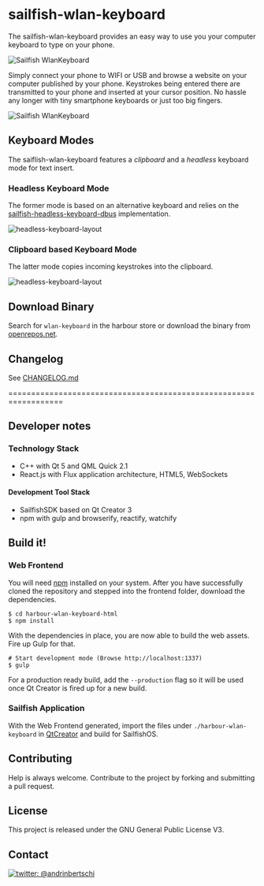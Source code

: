 # sailfish-wlan-keyboard

The sailfish-wlan-keyboard provides an easy way to use you your computer keyboard to type on your phone.

![Sailfish WlanKeyboard](http://abertschi.ch/default_public/harbour-wlan-keyboard-devel.png)

Simply connect your phone to WIFI or USB and browse a website on your computer published by your phone. Keystrokes being entered there are transmitted to your phone and inserted at your cursor position. No hassle any longer with tiny smartphone keyboards or just too big fingers.


![Sailfish WlanKeyboard](http://abertschi.ch/default_public/harbour-wlan-keyboard-html-and-phone.png)


## Keyboard Modes
The saiflish-wlan-keyboard features a *clipboard* and a *headless* keyboard mode for text insert.

### Headless Keyboard Mode
The former mode is based on an alternative keyboard and relies on the [sailfish-headless-keyboard-dbus](https://github.com/abertschi/sailfish-headless-keyboard-dbus) implementation.

![headless-keyboard-layout](http://abertschi.ch/default_public/harbour-wlan-keyboard-devel-clipboard-headless.gif)

### Clipboard based Keyboard Mode
The latter mode copies incoming keystrokes into the clipboard.

![headless-keyboard-layout](http://abertschi.ch/default_public/harbour-wlan-keyboard-devel-clipboard.gif)

## Download Binary
Search for `wlan-keyboard` in the harbour store or download the binary from [openrepos.net](https://openrepos.net/content/abertschi/sailfish-wlan-keyboard).

## Changelog
See [CHANGELOG.md](https://github.com/abertschi/sailfish-wlan-keyboard/blob/master/CHANGELOG.md)

==================================================================

## Developer notes

### Technology Stack
 - C++ with Qt 5 and QML Quick 2.1
 - React.js with Flux application architecture, HTML5, WebSockets

#### Development Tool Stack
 - SailfishSDK based on Qt Creator 3
 - npm with gulp and browserify, reactify, watchify

## Build it!

### Web Frontend

You will need [npm](https://www.npmjs.com) installed on your system. After you have successfully cloned the repository and stepped into the frontend folder, download the dependencies.

```shell
$ cd harbour-wlan-keyboard-html
$ npm install
```

With the dependencies in place, you are now able to build the web assets. Fire up Gulp for that.

```shell
# Start development mode (Browse http://localhost:1337)
$ gulp
```

For a production ready build, add the `--production` flag so it will be used once Qt Creator is fired up for a new build.

### Sailfish Application
With the Web Frontend generated, import the files under `./harbour-wlan-keyboard` in [QtCreator](https://sailfishos.org/develop/sdk-overview/) and build for SailfishOS.

## Contributing

Help is always welcome. Contribute to the project by forking and submitting a pull request.

## License

This project is released under the GNU General Public License V3.

## Contact
[![twitter: @andrinbertschi]( https://img.shields.io/badge/twitter-andrinbertschi-yellow.svg?style=flat-square)](http://twitter.com/andrinbertschi)
